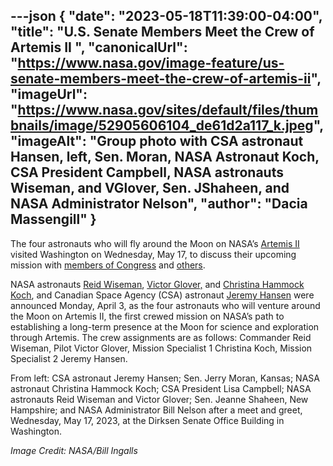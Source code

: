 ---json
{
  "date": "2023-05-18T11:39:00-04:00",
  "title": "U.S. Senate Members Meet the Crew of Artemis II ",
  "canonicalUrl": "https://www.nasa.gov/image-feature/us-senate-members-meet-the-crew-of-artemis-ii",
  "imageUrl": "https://www.nasa.gov/sites/default/files/thumbnails/image/52905606104_de61d2a117_k.jpeg",
  "imageAlt": "Group photo with CSA astronaut Hansen, left, Sen. Moran, NASA Astronaut Koch, CSA President Campbell, NASA astronauts Wiseman, and VGlover, Sen. JShaheen, and NASA Administrator Nelson",
  "author": "Dacia Massengill"
}
---

The four astronauts who will fly around the Moon on NASA’s [Artemis II](https://www.nasa.gov/artemis-ii) visited Washington on Wednesday, May 17, to discuss their upcoming mission with [members of Congress](https://www.flickr.com/photos/nasahqphoto/albums/72177720308351190) and [others](https://www.flickr.com/photos/nasahqphoto/albums/72177720308356522).

  
NASA astronauts [Reid Wiseman](https://www.nasa.gov/astronauts/biographies/reid-g-wiseman), [Victor Glover,](https://www.nasa.gov/astronauts/biographies/victor-j-glover) and [Christina Hammock Koch](https://www.nasa.gov/astronauts/biographies/christina-h-koch), and Canadian Space Agency (CSA) astronaut [Jeremy Hansen](https://www.asc-csa.gc.ca/eng/astronauts/canadian/active/bio-jeremy-hansen.asp) were announced Monday, April 3, as the four astronauts who will venture around the Moon on Artemis II, the first crewed mission on NASA’s path to establishing a long-term presence at the Moon for science and exploration through Artemis. The crew assignments are as follows: Commander Reid Wiseman, Pilot Victor Glover, Mission Specialist 1 Christina Koch, Mission Specialist 2 Jeremy Hansen.

  
From left: CSA astronaut Jeremy Hansen; Sen. Jerry Moran, Kansas; NASA astronaut Christina Hammock Koch; CSA President Lisa Campbell; NASA astronauts Reid Wiseman and Victor Glover; Sen. Jeanne Shaheen, New Hampshire; and NASA Administrator Bill Nelson after a meet and greet, Wednesday, May 17, 2023, at the Dirksen Senate Office Building in Washington.

_Image Credit: NASA/Bill Ingalls_
